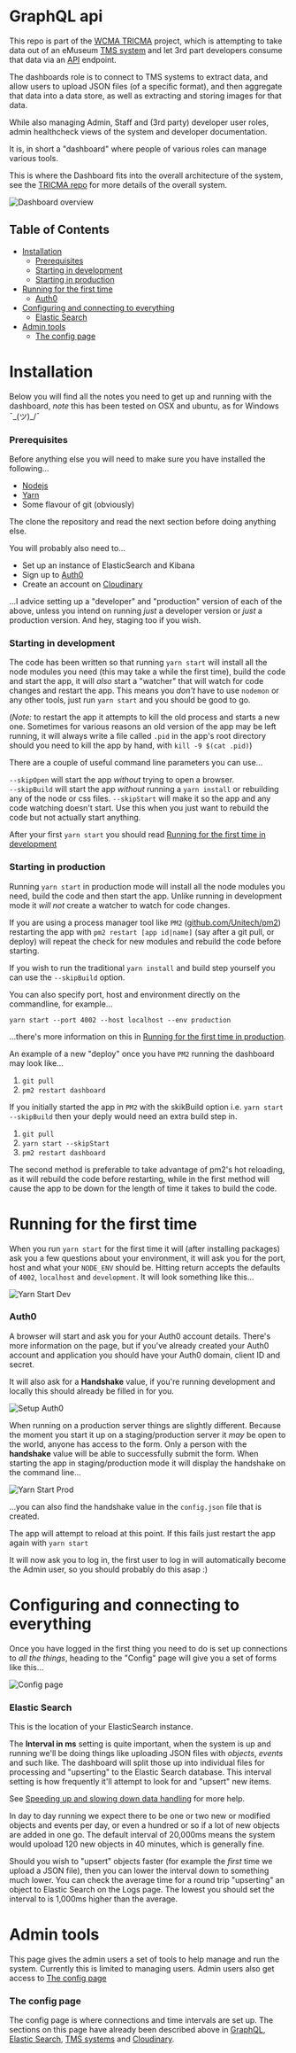 # GraphQL api

This repo is part of the [WCMA TRICMA](https://github.com/wcmaart/tricma) project, which is attempting to take data out of an eMuseum [TMS system](https://www.gallerysystems.com/products-and-services/tms-suite/tms/) and let 3rd part developers consume that data via an [API](https://github.com/wcmaart/api) endpoint.

The dashboards role is to connect to TMS systems to extract data, and allow users to upload JSON files (of a specific format), and then aggregate that data into a data store, as well as extracting and storing images for that data.

While also managing Admin, Staff and (3rd party) developer user roles, admin healthcheck views of the system and developer documentation.

It is, in short a "dashboard" where people of various roles can manage various tools.

This is where the Dashboard fits into the overall architecture of the system, see the [TRICMA repo](https://github.com/wcmaart/tricma) for more details of the overall system.

![Dashboard overview](https://raw.githubusercontent.com/wcmaart/tricma/master/media/overview-api.png)

## Table of Contents

+ [Installation](installation)
  + [Prerequisites](#prerequisites)
  + [Starting in development](#starting-in-development)
  + [Starting in production](#starting-in-production)
+ [Running for the first time](#running-for-the-first)
  + [Auth0](#auth0)
+ [Configuring and connecting to everything](#configuring-and-connecting-to-everything)
  + [Elastic Search](#elastic-search)
+ [Admin tools](#admin-tools)
  + [The config page](#the-config-page)

# Installation

Below you will find all the notes you need to get up and running with the dashboard, _note_ this has been tested on OSX and ubuntu, as for Windows ¯\_(ツ)_/¯

### Prerequisites

Before anything else you will need to make sure you have installed the following...

+ [Nodejs](https://nodejs.org/en/)
+ [Yarn](https://yarnpkg.com/en/docs/install)
+ Some flavour of git (obviously)

The clone the repository and read the next section before doing anything else.

You will probably also need to...

+ Set up an instance of ElasticSearch and Kibana
+ Sign up to [Auth0](https://auth0.com)
+ Create an account on [Cloudinary](https://cloudinary.com/console)

...I advice setting up a "developer" and "production" version of each of the above, unless you intend on running _just_ a developer version or _just_ a production version. And hey, staging too if you wish.

### Starting in development

The code has been written so that running `yarn start` will install all the node modules you need (this may take a while the first time), build the code and start the app, it will _also_ start a "watcher" that will watch for code changes and restart the app. This means you _don't_ have to use `nodemon` or any other tools, just run `yarn start` and you should be good to go.

(_Note:_ to restart the app it attempts to kill the old process and starts a new one. Sometimes for various reasons an old version of the app may be left running, it will always write a file called `.pid` in the app's root directory should you need to kill the app by hand, with `kill -9 $(cat .pid)`)

There are a couple of useful command line parameters you can use...

`--skipOpen` will start the app _without_ trying to open a browser.  
`--skipBuild` will start the app _without_ running a `yarn install` or rebuilding any of the node or css files.
`--skipStart` will make it so the app and any code watching doesn't start. Use this when you just want to rebuild the code but not actually start anything.

After your first `yarn start` you should read [Running for the first time in development](#running-for-the-first-time-in-development)

### Starting in production

Running `yarn start` in production mode will install all the node modules you need, build the code and then start the app. Unlike running in development mode it _will not_ create a watcher to watch for code changes.

If you are using a process manager tool like `PM2` ([github.com/Unitech/pm2](https://github.com/Unitech/pm2)) restarting the app with `pm2 restart [app id|name]` (say after a git pull, or deploy) will repeat the check for new modules and rebuild the code before starting.

If you wish to run the traditional `yarn install` and build step yourself you can use the `--skipBuild` option.

You can also specify port, host and environment directly on the commandline, for example...

`yarn start --port 4002 --host localhost --env production`

...there's more information on this in [Running for the first time in production](#running-for-the-first-time-in-production).

An example of a new "deploy" once you have `PM2` running the dashboard may look like...

1. `git pull`
2. `pm2 restart dashboard`

If you initially started the app in `PM2` with the skikBuild option i.e. `yarn start --skipBuild` then your deply would need an extra build step in.

1. `git pull`
2. `yarn start --skipStart`
3. `pm2 restart dashboard`

The second method is preferable to take advantage of pm2's hot reloading, as it will rebuild the code before restarting, while in the first method will cause the app to be down for the length of time it takes to build the code.

# Running for the first time

When you run `yarn start` for the first time it will (after installing packages) ask you a few questions about your environment, it will ask you for the port, host and what your `NODE_ENV` should be. Hitting return accepts the defaults of `4002`, `localhost` and `development`. It will look something like this...

![Yarn Start Dev](https://raw.githubusercontent.com/wcmaart/tricma/master/media/yarn_start_dev.png)

### Auth0

A browser will start and ask you for your Auth0 account details. There's more information on the page, but if you've already created your Auth0 account and application you should have your Auth0 domain, client ID and secret.

It will also ask for a **Handshake** value, if you're running development and locally this should already be filled in for you.

![Setup Auth0](https://raw.githubusercontent.com/wcmaart/tricma/master/media/Setup_Auth0.png)

When running on a production server things are slightly different. Because the moment you start it up on a staging/production server it _may_ be open to the world, anyone has access to the form. Only a person with the **handshake** value will be able to successfully submit the form. When starting the app in staging/production mode it will display the handshake on the command line...

![Yarn Start Prod](https://raw.githubusercontent.com/wcmaart/tricma/master/media/yarn_start_prod.png)

...you can also find the handshake value in the `config.json` file that is created.

The app will attempt to reload at this point. If this fails just restart the app again with `yarn start`

It will now ask you to log in, the first user to log in will automatically become the Admin user, so you should probably do this asap :)

# Configuring and connecting to everything

Once you have logged in the first thing you need to do is set up connections to _all the things_, heading to the "Config" page will give you a set of forms like this...

![Config page](https://raw.githubusercontent.com/wcmaart/tricma/master/media/config.png)

### Elastic Search

This is the location of your ElasticSearch instance.

The **Interval in ms** setting is quite important, when the system is up and running we'll be doing things like uploading JSON files with _objects_, _events_ and such like. The dashboard will split those up into individual files for processing and "upserting" to the Elastic Search database. This interval setting is how frequently it'll attempt to look for and "upsert" new items.

See [Speeding up and slowing down data handling](#speeding-up-and-slowing-down-data-handling) for more help.

In day to day running we expect there to be one or two new or modified objects and events per day, or even a hundred or so if a lot of new objects are added in one go. The default interval of 20,000ms means the system would upoload 120 new objects in 40 minutes, which is generally fine.

Should you wish to "upsert" objects faster (for example the _first_ time we upload a JSON file), then you can lower the interval down to something much lower. You can check the average time for a round trip "upserting" an object to Elastic Search on the Logs page. The lowest you should set the interval to is 1,000ms higher than the average.

# Admin tools

This page gives the admin users a set of tools to help manage and run the system. Currently this is limited to managing users. Admin users also get access to [The config page](#the-config-page)

### The config page

The config page is where connections and time intervals are set up. The sections on this page have already been described above in [GraphQL](#graphql), [Elastic Search](#elastic-search), [TMS systems](#tms-systems) and [Cloudinary](#cloudinary).